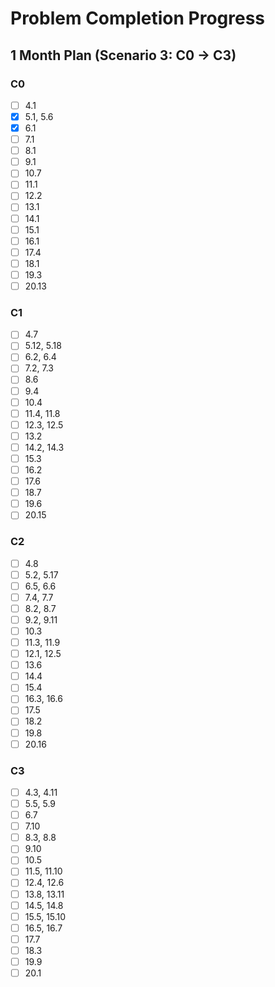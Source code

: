 # Problem Completion Progress
## 1 Month Plan (Scenario 3: C0 -> C3)

### C0
- [ ] 4.1
- [x] 5.1, 5.6
- [x] 6.1
- [ ] 7.1
- [ ] 8.1
- [ ] 9.1
- [ ] 10.7
- [ ] 11.1
- [ ] 12.2
- [ ] 13.1
- [ ] 14.1
- [ ] 15.1
- [ ] 16.1
- [ ] 17.4
- [ ] 18.1
- [ ] 19.3
- [ ] 20.13

### C1
- [ ] 4.7
- [ ] 5.12, 5.18
- [ ] 6.2, 6.4
- [ ] 7.2, 7.3
- [ ] 8.6
- [ ] 9.4
- [ ] 10.4
- [ ] 11.4, 11.8
- [ ] 12.3, 12.5
- [ ] 13.2
- [ ] 14.2, 14.3
- [ ] 15.3
- [ ] 16.2
- [ ] 17.6
- [ ] 18.7
- [ ] 19.6
- [ ] 20.15

### C2
- [ ] 4.8
- [ ] 5.2, 5.17
- [ ] 6.5, 6.6
- [ ] 7.4, 7.7
- [ ] 8.2, 8.7
- [ ] 9.2, 9.11
- [ ] 10.3
- [ ] 11.3, 11.9
- [ ] 12.1, 12.5
- [ ] 13.6
- [ ] 14.4
- [ ] 15.4
- [ ] 16.3, 16.6
- [ ] 17.5
- [ ] 18.2
- [ ] 19.8
- [ ] 20.16

### C3
- [ ] 4.3, 4.11
- [ ] 5.5, 5.9
- [ ] 6.7
- [ ] 7.10
- [ ] 8.3, 8.8
- [ ] 9.10
- [ ] 10.5
- [ ] 11.5, 11.10
- [ ] 12.4, 12.6
- [ ] 13.8, 13.11
- [ ] 14.5, 14.8
- [ ] 15.5, 15.10
- [ ] 16.5, 16.7
- [ ] 17.7
- [ ] 18.3
- [ ] 19.9
- [ ] 20.1
